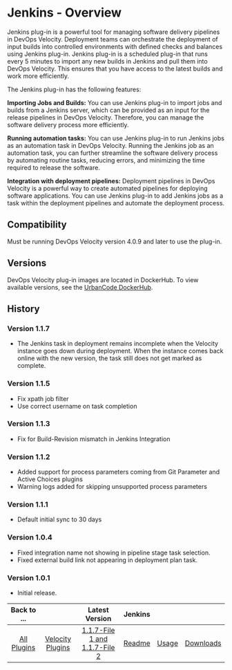 
# Jenkins - Overview

Jenkins plug-in is a powerful tool for managing software delivery pipelines in DevOps Velocity.  Deployment teams can  orchestrate the deployment of input builds into controlled environments with defined checks and balances using Jenkins plug-in. 
Jenkins plug-in is a scheduled plug-in that runs every 5 minutes to import any new builds in Jenkins and pull them into DevOps Velocity.  This ensures that you have access to the latest builds and work more efficiently.

The Jenkins plug-in has the following features:

**Importing Jobs and Builds:**
You can use Jenkins plug-in to import jobs and builds from a Jenkins server, which can be provided as an input for the release pipelines in DevOps Velocity. Therefore, you can manage the software delivery process more efficiently.

**Running automation tasks:**
You can use Jenkins plug-in to run Jenkins jobs as an automation task in DevOps Velocity. Running the Jenkins job as an automation task, you can further streamline the software delivery process by automating routine tasks, reducing errors, and minimizing the time required to release the software.

**Integration with deployment pipelines:**
Deployment pipelines in DevOps Velocity is a powerful way to create automated pipelines for deploying software applications.  You can use Jenkins plug-in to add Jenkins jobs as a task within the deployment pipelines and automate the deployment process. 


## Compatibility

Must be running DevOps Velocity version 4.0.9 and later to use the plug-in.

## Versions

DevOps Velocity plug-in images are located in DockerHub. To
view available versions, see the [UrbanCode DockerHub](https://hub.docker.com/r/urbancode/ucv-ext-jenkins/tags).


## History

### Version 1.1.7

* The Jenkins task in deployment remains incomplete when the Velocity instance goes down during deployment. When the instance comes back online with the new version, the task still does not get marked as complete.

### Version 1.1.5

* Fix xpath job filter
* Use correct username on task completion

### Version 1.1.3

* Fix for Build-Revision mismatch in Jenkins Integration

### Version 1.1.2

* Added support for process parameters coming from Git Parameter and Active Choices plugins
* Warning logs added for skipping unsupported process parameters
### Version 1.1.1

* Default initial sync to 30 days

### Version 1.0.4

* Fixed integration name not showing in pipeline stage task selection.
* Fixed external build link not appearing in deployment plan task.

### Version 1.0.1

* Initial release.


|Back to ...||Latest Version|Jenkins |||
| :---: | :---: | :---: | :---: | :---: | :---: |
|[All Plugins](../../index.md)|[Velocity Plugins](../README.md)|[1.1.7-File 1 ](https://raw.githubusercontent.com/UrbanCode/IBM-UCV-PLUGINS/main/files/ucv-ext-jenkins/ucv-ext-jenkins%3A1.1.7.tar.7z.001)[and 1.1.7-File 2](https://raw.githubusercontent.com/UrbanCode/IBM-UCV-PLUGINS/main/files/ucv-ext-jenkins/ucv-ext-jenkins%3A1.1.7.tar.7z.002)|[Readme](README.md)|[Usage](usage.md)|[Downloads](downloads.md)|
